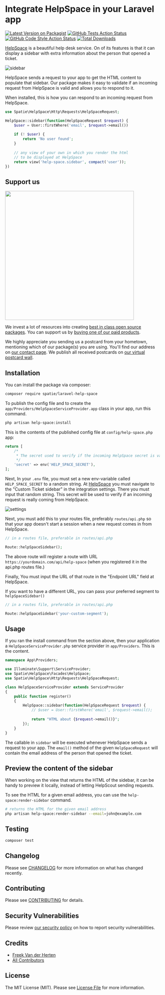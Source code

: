 # Integrate HelpSpace in your Laravel app

[![Latest Version on Packagist](https://img.shields.io/packagist/v/spatie/laravel-help-space.svg?style=flat-square)](https://packagist.org/packages/spatie/laravel-help-space)
[![GitHub Tests Action Status](https://img.shields.io/github/actions/workflow/status/spatie/laravel-help-space/run-tests.yml?branch=main&label=tests&style=flat-square)](https://github.com/spatie/laravel-help-space/actions?query=workflow%3Arun-tests+branch%3Amain)
[![GitHub Code Style Action Status](https://img.shields.io/github/actions/workflow/status/spatie/laravel-help-space/fix-php-code-style-issues.yml?branch=main&label=code%20style&style=flat-square)](https://github.com/spatie/laravel-help-space/actions?query=workflow%3A"Fix+PHP+code+style+issues"+branch%3Amain)
[![Total Downloads](https://img.shields.io/packagist/dt/spatie/laravel-help-space.svg?style=flat-square)](https://packagist.org/packages/spatie/laravel-help-space)

[HelpSpace](https://helpspace.com) is a beautiful help desk service. On of its features is that it can display a sidebar with extra information about the person that opened a ticket. 

![sidebar](https://github.com/spatie/laravel-help-space/blob/main/docs/sidebar.jpg?raw=true)

HelpSpace sends a request to your app to get the HTML content to populate that sidebar. Our package makes it easy to validate if an incoming request from HelpSpace is valid and allows you to respond to it.

When installed, this is how you can respond to an incoming request from HelpSpace.

```php
use Spatie\HelpSpace\Http\Requests\HelpSpaceRequest;

HelpSpace::sidebar(function(HelpSpaceRequest $request) {
    $user = User::firstWhere('email', $request->email())
    
    if (! $user) {
        return 'No user found';
    }
    
    // any view of your own in which you render the html
    // to be displayed at HelpSpace
    return view('help-space.sidebar', compact('user'));
})
```

## Support us

[<img src="https://github-ads.s3.eu-central-1.amazonaws.com/laravel-help-space.jpg?t=1" width="419px" />](https://spatie.be/github-ad-click/laravel-help-space)

We invest a lot of resources into creating [best in class open source packages](https://spatie.be/open-source). You can support us by [buying one of our paid products](https://spatie.be/open-source/support-us).

We highly appreciate you sending us a postcard from your hometown, mentioning which of our package(s) you are using. You'll find our address on [our contact page](https://spatie.be/about-us). We publish all received postcards on [our virtual postcard wall](https://spatie.be/open-source/postcards).

## Installation

You can install the package via composer:

```bash
composer require spatie/laravel-help-space
```

To publish the config file and to create the `app/Providers/HelpSpaceServiceProvider.app` class in your app, run this command.

```bash
php artisan help-space:install
```

This is the contents of the published config file at `config/help-space.php` app:

```php
return [
    /*
     * The secret used to verify if the incoming HelpSpace secret is valid
     */
    'secret' => env('HELP_SPACE_SECRET'),
];
```

Next, In your `.env` file, you must set a new env-variable called  `HELP_SPACE_SECRET` to a random string. At [HelpSpace](https://helpspace.com) you must navigate to the "Custom Ticket sidebar" in the integration settings. There you must input that random string.  This secret will be used to verify if an incoming request is really coming from HelpSpace.

![settings](https://github.com/spatie/laravel-help-space/blob/main/docs/settings.jpg?raw=true)

Next, you must add this to your routes file, preferably `routes/api.php` so that your app doesn't start a session when a new request comes in from HelpSpace.

```php
// in a routes file, preferable in routes/api.php

Route::helpSpaceSidebar();
```

The above route will register a route with URL `https://yourdomain.com/api/help-space` (when you registered it in the api.php routes file.)

Finally, You must input the URL of that route in the "Endpoint URL" field at HelpSpace.

If you want to have a different URL, you can pass your preferred segment to `helpSpaceSidebar()`

```php
// in a routes file, preferable in routes/api.php

Route::helpSpaceSidebar('your-custom-segment');
```

## Usage

If you ran the install command from the section above, then your application a `HelpSpaceServiceProvider.php` service provider in `app/Providers`. This is the content.

```php
namespace App\Providers;

use Illuminate\Support\ServiceProvider;
use Spatie\HelpSpace\Facades\HelpSpace;
use Spatie\HelpSpace\Http\Requests\HelpSpaceRequest;

class HelpSpaceServiceProvider extends ServiceProvider
{
    public function register()
    {
        HelpSpace::sidebar(function(HelpSpaceRequest $request) {
            // $user = User::firstWhere('email', $request->email();
        
            return "HTML about {$request->email()}";
        });
    }
}
```

The callable in `sidebar` will be executed whenever HelpSpace sends a request to your app. The `email()` method of   the given `HelpSpaceRequest` will contain the email address of the person that opened the ticket.

## Preview the content of the sidebar

When working on the view that returns the HTML of the sidebar, it can be handy to preview it locally, instead of letting HelpScout sending requests.

To see the HTML for a given email address, you can use the `help-space:render-sidebar` command.

```bash
# returns the HTML for the given email address
php artisan help-space:render-sidebar --email=john@example.com
```

## Testing

```bash
composer test
```

## Changelog

Please see [CHANGELOG](CHANGELOG.md) for more information on what has changed recently.

## Contributing

Please see [CONTRIBUTING](CONTRIBUTING.md) for details.

## Security Vulnerabilities

Please review [our security policy](../../security/policy) on how to report security vulnerabilities.

## Credits

- [Freek Van der Herten](https://github.com/freekmurze)
- [All Contributors](../../contributors)

## License

The MIT License (MIT). Please see [License File](LICENSE.md) for more information.
